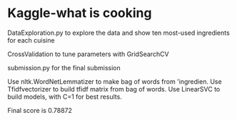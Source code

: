 # Kaggle-what is cooking

DataExploration.py to explore the data and show ten most-used ingredients for each cuisine

CrossValidation to tune parameters with GridSearchCV

submission.py for the final submission

Use nltk.WordNetLemmatizer to make bag of words from 'ingredien.
Use Tfidfvectorizer to build tfidf matrix from bag of words.
Use LinearSVC to build models, with C=1 for best results.

Final score is 0.78872
